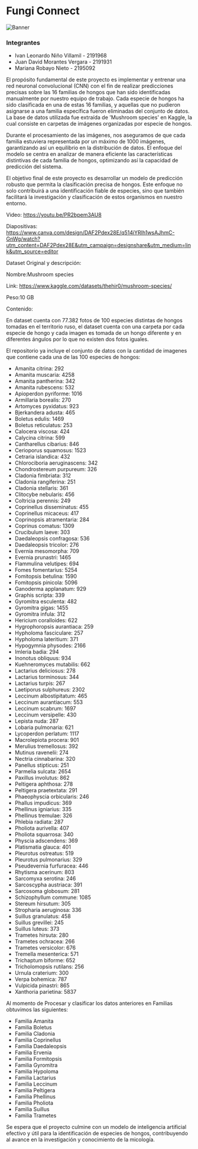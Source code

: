 # Fungi Connect

![Banner](https://github.com/IvanLeonardoNino/Proyecto_IA-II/assets/82769220/18aa1ae2-09fb-4cd7-aec7-35d9f455576c)


### Integrantes 
* Ivan Leonardo Niño Villamil - 2191968
* Juan David Morantes Vergara - 2191931
* Mariana Robayo Nieto - 2195092

El propósito fundamental de este proyecto es implementar y entrenar una red neuronal convolucional (CNN) con el fin de realizar predicciones precisas sobre las 16 familias de hongos que han sido identificadas manualmente por nuestro equipo de trabajo. Cada especie de hongos ha sido clasificada en una de estas 16 familias, y aquellas que no pudieron asignarse a una familia específica fueron eliminadas del conjunto de datos. La base de datos utilizada fue extraída de 'Mushroom species' en Kaggle, la cual consiste en carpetas de imágenes organizadas por especie de hongos.

Durante el procesamiento de las imágenes, nos aseguramos de que cada familia estuviera representada por un máximo de 1000 imágenes, garantizando así un equilibrio en la distribución de datos. El enfoque del modelo se centra en analizar de manera eficiente las características distintivas de cada familia de hongos, optimizando así la capacidad de predicción del sistema.

El objetivo final de este proyecto es desarrollar un modelo de predicción robusto que permita la clasificación precisa de hongos. Este enfoque no solo contribuirá a una identificación fiable de especies, sino que también facilitará la investigación y clasificación de estos organismos en nuestro entorno.

Video: https://youtu.be/PR2bpem3AU8

Diapositivas:
https://www.canva.com/design/DAF2Pdex28E/q514iYRIh1wsAJhmC-GnWg/watch?utm_content=DAF2Pdex28E&utm_campaign=designshare&utm_medium=link&utm_source=editor


Dataset Original y descripción:

Nombre:Mushroom species

Link: https://www.kaggle.com/datasets/thehir0/mushroom-species/

Peso:10 GB

Contenido:

En dataset cuenta con 77.382 fotos de 100 especies distintas de hongos tomadas en el territorio ruso, el dataset cuenta con una carpeta por cada especie de hongo y cada imagen es tomada de un hongo diferente y en diferentes ángulos por lo que no existen dos fotos iguales.

El repositorio ya incluye el conjunto de datos con la cantidad de imagenes que contiene cada una de las 100 especies de hongos:

* Amanita citrina: 292
* Amanita muscaria: 4258
* Amanita pantherina: 342
* Amanita rubescens: 532
* Apioperdon pyriforme: 1016
* Armillaria borealis: 270
* Artomyces pyxidatus: 923
* Bjerkandera adusta: 465
* Boletus edulis: 1469
* Boletus reticulatus: 253
* Calocera viscosa: 424
* Calycina citrina: 599
* Cantharellus cibarius: 846
* Cerioporus squamosus: 1523
* Cetraria islandica: 432
* Chlorociboria aeruginascens: 342
* Chondrostereum purpureum: 326
* Cladonia fimbriata: 312
* Cladonia rangiferina: 251
* Cladonia stellaris: 361
* Clitocybe nebularis: 456
* Coltricia perennis: 249
* Coprinellus disseminatus: 455
* Coprinellus micaceus: 417
* Coprinopsis atramentaria: 284
* Coprinus comatus: 1309
* Crucibulum laeve: 303
* Daedaleopsis confragosa: 536
* Daedaleopsis tricolor: 276
* Evernia mesomorpha: 709
* Evernia prunastri: 1465
* Flammulina velutipes: 694
* Fomes fomentarius: 5254
* Fomitopsis betulina: 1590
* Fomitopsis pinicola: 5096
* Ganoderma applanatum: 929
* Graphis scripta: 339
* Gyromitra esculenta: 482
* Gyromitra gigas: 1455
* Gyromitra infula: 312
* Hericium coralloides: 622
* Hygrophoropsis aurantiaca: 259
* Hypholoma fasciculare: 257
* Hypholoma lateritium: 371
* Hypogymnia physodes: 2166
* Imleria badia: 294
* Inonotus obliquus: 934
* Kuehneromyces mutabilis: 662
* Lactarius deliciosus: 278
* Lactarius torminosus: 344
* Lactarius turpis: 267
* Laetiporus sulphureus: 2302
* Leccinum albostipitatum: 465
* Leccinum aurantiacum: 553
* Leccinum scabrum: 1697
* Leccinum versipelle: 430
* Lepista nuda: 287
* Lobaria pulmonaria: 621
* Lycoperdon perlatum: 1117
* Macrolepiota procera: 901
* Merulius tremellosus: 392
* Mutinus ravenelii: 274
* Nectria cinnabarina: 320
* Panellus stipticus: 251
* Parmelia sulcata: 2654
* Paxillus involutus: 862
* Peltigera aphthosa: 278
* Peltigera praetextata: 291
* Phaeophyscia orbicularis: 246
* Phallus impudicus: 369
* Phellinus igniarius: 335
* Phellinus tremulae: 326
* Phlebia radiata: 287
* Pholiota aurivella: 407
* Pholiota squarrosa: 340
* Physcia adscendens: 369
* Platismatia glauca: 401
* Pleurotus ostreatus: 519
* Pleurotus pulmonarius: 329
* Pseudevernia furfuracea: 446
* Rhytisma acerinum: 803
* Sarcomyxa serotina: 246
* Sarcoscypha austriaca: 391
* Sarcosoma globosum: 281
* Schizophyllum commune: 1085
* Stereum hirsutum: 305
* Stropharia aeruginosa: 336
* Suillus granulatus: 458
* Suillus grevillei: 245
* Suillus luteus: 373
* Trametes hirsuta: 280
* Trametes ochracea: 266
* Trametes versicolor: 676
* Tremella mesenterica: 571
* Trichaptum biforme: 652
* Tricholomopsis rutilans: 256
* Urnula craterium: 300
* Verpa bohemica: 787
* Vulpicida pinastri: 865
* Xanthoria parietina: 5837

Al momento de Procesar y clasificar los datos anteriores en Familias obtuvimos las siguientes:

* Familia Amanita
* Familia Boletus
* Familia Cladonia
* Familia Coprinellus
* Familia Daedaleopsis
* Familia Ervenia
* Familia Formitopsis
* Familia Gyromitra
* Familia Hypoloma
* Familia Lactarius
* Familia Leccinum
* Familia Peltigera
* Familia Phellinus
* Familia Pholiota
* Familia Suillus
* Familia Trametes

Se espera que el proyecto culmine con un modelo de inteligencia artificial efectivo y útil para la identificación de especies de hongos, contribuyendo al avance en la investigación y conocimiento de la micología.




